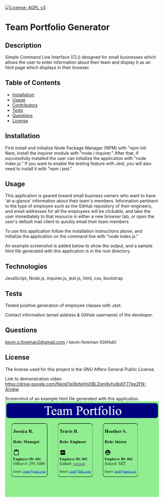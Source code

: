 

[![License: AGPL v3](https://img.shields.io/badge/License-AGPL_v3-blue.svg)](https://www.gnu.org/licenses/agpl-3.0)


# Team Portfolio Generator

## Description
Simple Command Line Interface (CLI) designed for small businesses which allows the user to enter information about their team and display it as an html page which displays in their browser.

## Table of Contents
* [Installation](#installation)
* [Usage](#usage)
* [Contributors](#contributors)
* [Tests](#tests)
* [Questions](#questions)
* [License](#license) 

## Installation
First install and initialize Node Package Manager (NPM) with "npm init. Next, install the inquirer module with "node i inquirer." After that, if successfully installed the user can initialize the application with "node index.js." If you want to enable the testing feature with Jest, you will also need to install it with "npm i jest."

## Usage
This application is geared toward small business owners who want to have 'at-a-glance' information about their team's members. Information pertinent to the type of employee such as the GitHub repository of their engineers, and email addresses for all the employees will be clickable, and take the user immediately to that resource in either a new browser tab, or open the user's default mail client to quickly email their team members.

To use this application follow the installation instructions above, and initialize the application on the command line with "node index.js." 

An example screenshot is added below to show the output, and a sample html file generated with this application is in the root directory.

## Technologies
JavaScript, Node.js, inquirer.js, jest.js, html, css, bootstrap 

## Tests
Tested positive generation of employee classes with Jest.

Contact information (email address & GitHub username) of the developer.
## Questions
kevin.o.foreman2@gmail.com / kevin-foreman (GitHub)

## License

The license used for this project is the GNU Affero General Public License.

Link to demonstration video: https://drive.google.com/file/d/1ej9pfejHs5BLZqm9yhx8qEF77ge2FN-4/view


Screenshot of an example html file generated with this application.
![alt text](assets/images/team-screenshot.png)

